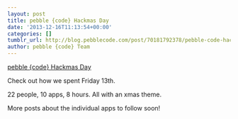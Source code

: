 ```yaml
---
layout: post
title: pebble {code} Hackmas Day
date: '2013-12-16T11:13:54+00:00'
categories: []
tumblr_url: http://blog.pebblecode.com/post/70181792378/pebble-code-hackmas-day
author: pebble {code} Team
---
```

<a href="http://youtu.be/_SpnhxUz7Qs">pebble {code} Hackmas Day</a><br/><p>Check out how we spent Friday 13th.</p>
<p>22 people, 10 apps, 8 hours. All with an xmas theme.</p>
<p>More posts about the individual apps to follow soon!</p>
